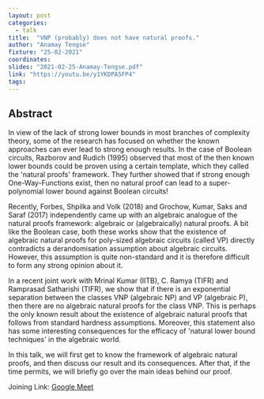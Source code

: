 ```yaml
---
layout: post
categories:
  - talk
title:  "VNP (probably) does not have natural proofs."
author: "Anamay Tengse"
fixture: "25-02-2021"
coordinates: 
slides: "2021-02-25-Anamay-Tengse.pdf"
link: "https://youtu.be/y1YKDPA5FP4"
tags: 
---
```

## Abstract

In view of the lack of strong lower bounds in most branches of complexity theory, some of the research has focused on whether the known approaches can ever lead to strong enough results. In the case of Boolean circuits, Razborov and Rudich (1995) observed that most of the then known lower bounds could be proven using a certain template, which they called the 'natural proofs' framework. They further showed that if strong enough One-Way-Functions exist, then no natural proof can lead to a super-polynomial lower bound against Boolean circuits!

Recently, Forbes, Shpilka and Volk (2018) and Grochow, Kumar, Saks and Saraf (2017) independently came up with an algebraic analogue of the natural proofs framework: algebraic or (algebraically) natural proofs. A bit like the Boolean case, both these works show that the existence of algebraic natural proofs for poly-sized algebraic circuits (called VP) directly contradicts a derandomisation assumption about algebraic circuits. However, this assumption is quite non-standard and it is therefore difficult to form any strong opinion about it.

In a recent joint work with Mrinal Kumar (IITB), C. Ramya (TIFR) and Ramprasad Satharishi (TIFR), we show that if there is an exponential separation between the classes VNP (algebraic NP) and VP (algebraic P), then there are no algebraic natural proofs for the class VNP. This is perhaps the only known result about the existence of algebraic natural proofs that follows from standard hardness assumptions. Moreover, this statement also has some interesting consequences for the efficacy of 'natural lower bound techniques' in the algebraic world.

In this talk, we will first get to know the framework of algebraic natural proofs, and then discuss our result and its consequences. After that, if the time permits, we will briefly go over the main ideas behind our proof.

Joining Link: [Google Meet](https://meet.google.com/fvc-ojno-grf)